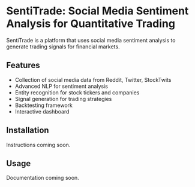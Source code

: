 # SentiTrade: Social Media Sentiment Analysis for Quantitative Trading

SentiTrade is a platform that uses social media sentiment analysis to generate trading signals for financial markets.

## Features
- Collection of social media data from Reddit, Twitter, StockTwits
- Advanced NLP for sentiment analysis
- Entity recognition for stock tickers and companies
- Signal generation for trading strategies
- Backtesting framework
- Interactive dashboard

## Installation
Instructions coming soon.

## Usage
Documentation coming soon.

